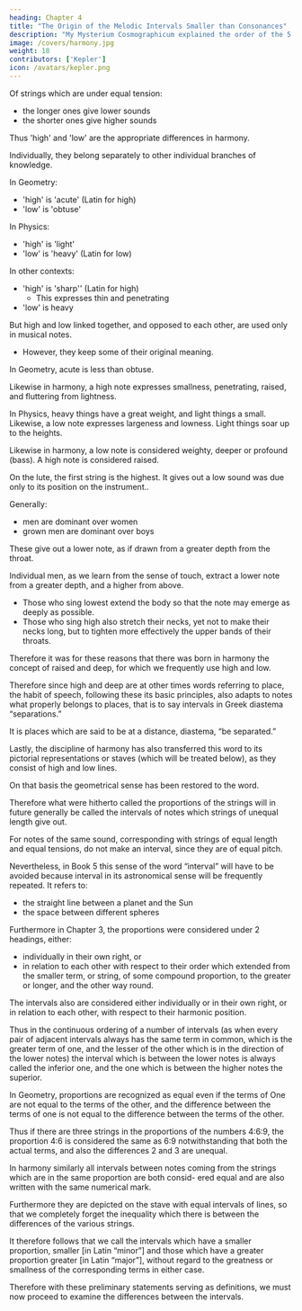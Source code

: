 ```yaml
---
heading: Chapter 4
title: "The Origin of the Melodic Intervals Smaller than Consonances"
description: "My Mysterium Cosmographicum explained the order of the 5 solids in the world"
image: /covers/harmony.jpg
weight: 18
contributors: ['Kepler']
icon: /avatars/kepler.png
---
```




Of strings which are under equal tension:
- the longer ones give lower sounds
- the shorter ones give higher sounds

Thus 'high' and 'low' are the appropriate differences in harmony. 

Individually, they belong separately to other individual branches of knowledge.

In Geometry:
- 'high' is 'acute' (Latin for high)
- 'low' is 'obtuse' 

In Physics:
- 'high' is 'light'
- 'low' is 'heavy' (Latin for low) 

In other contexts:
- 'high' is 'sharp'' (Latin for high)
  - This expresses thin and penetrating
- 'low' is heavy

 <!-- in matters of sensation is adopted for smells which, like heavy weights, on account of their magnitude are less bearable.  -->

But high and low linked together, and opposed to each other, are used only in musical notes. 
- However, they keep some of their original meaning.

In Geometry, acute is less than obtuse. 

Likewise in harmony, a high note expresses smallness, penetrating, raised, and fluttering from lightness.
 <!-- as if raised aloft, on account of a certain lightness.  -->

In Physics, heavy things have a great weight, and light things a small. Likewise, a low note expresses largeness and lowness. Light things soar up to the heights. 

Likewise in harmony, a low note is considered weighty, deeper or profound (bass). A high note is considered raised. 

On the lute, the first string is the highest. It gives out a low sound was due only to its position on the instrument..
<!-- , as still today, and not on account of any similarity of the note to things which are light and fluttering aloft. -->

<!-- However, its position on the instrument has a mechanical reason, from the fact that the end string, that is the last and lowest, had to be struck most frequently because it gives the highest sound, as swift motion is convenient for
small things, and indeed we strike downwards more readily than upwards on account of the shape of the thumb. -->

Generally:
- men are dominant over women
- grown men are dominant over boys

These give out a lower note, as if drawn from a greater depth from the throat. 

Individual men, as we learn from the sense of touch, extract a lower note from a greater depth, and a higher from above.
- Those who sing lowest extend the body so that the note may emerge as deeply as possible.
- Those who sing high also stretch their necks, yet not to make their necks long, but to tighten more effectively the upper bands of their throats. 

Therefore it was for these reasons that there was born in harmony the concept of raised and deep, for which we frequently use high and low.

Therefore since high and deep are at other times words referring to place, the habit of speech, following these its basic principles, also adapts to notes what properly belongs to places, that is to say intervals in Greek diastema “separations.” 

It is places which are said to be at a distance, diastema, “be separated.” 

Lastly, the discipline of harmony has also transferred this word to its pictorial representations or staves (which will be treated below), as they consist of high and low lines.

On that basis the geometrical sense has been restored to the word.

Therefore what were hitherto called the proportions of the strings will in future generally be called the intervals of notes which strings of unequal length give out. 

For notes of the same sound, corresponding with strings of equal length and equal tensions, do not make an interval, since they are of equal pitch.

Nevertheless, in Book 5 this sense of the word “interval” will have to be avoided because interval in its astronomical sense will be frequently repeated. It refers to:
- the straight line between a planet and the Sun
- the space between different spheres

Furthermore in Chapter 3, the proportions were considered under 2 headings, either:
- individually in their own right, or
- in relation to each other with respect to their order which extended from the smaller term, or string, of some compound
proportion, to the greater or longer, and the other way round. 

The intervals also are considered either individually or in their own right, or in relation to each other, with respect to their harmonic position. 

Thus in the continuous ordering of a number of intervals (as when every pair of adjacent intervals always has the same term in common, which is the greater term of one, and the lesser of the other which is in the direction of the lower notes) the interval which is between the lower notes is always called the inferior one, and the one which is between the higher notes the superior. 

In Geometry, proportions are recognized as equal even if the terms of One are not equal to the terms of the other, and the
difference between the terms of one is not equal to the difference between the terms of the other. 

Thus if there are three strings in the proportions of the numbers 4:6:9, the proportion 4:6 is considered the same as 6:9 notwithstanding that both the actual terms, and also the differences 2 and 3 are unequal.

In harmony similarly all intervals between notes coming from the strings which are in the same proportion are both consid-
ered equal and are also written with the same numerical mark. 

Furthermore they are depicted on the stave with equal intervals of lines, so that we completely forget the inequality which 
there is between the differences of the various strings. 

It therefore follows that we call the intervals which have a smaller proportion, smaller [in Latin “minor”] and those which have a greater proportion greater [in Latin “major”], without regard to the greatness or smallness of the corresponding terms in either case.

Therefore with these preliminary statements serving as definitions, we must now proceed to examine the differences between the intervals. 

